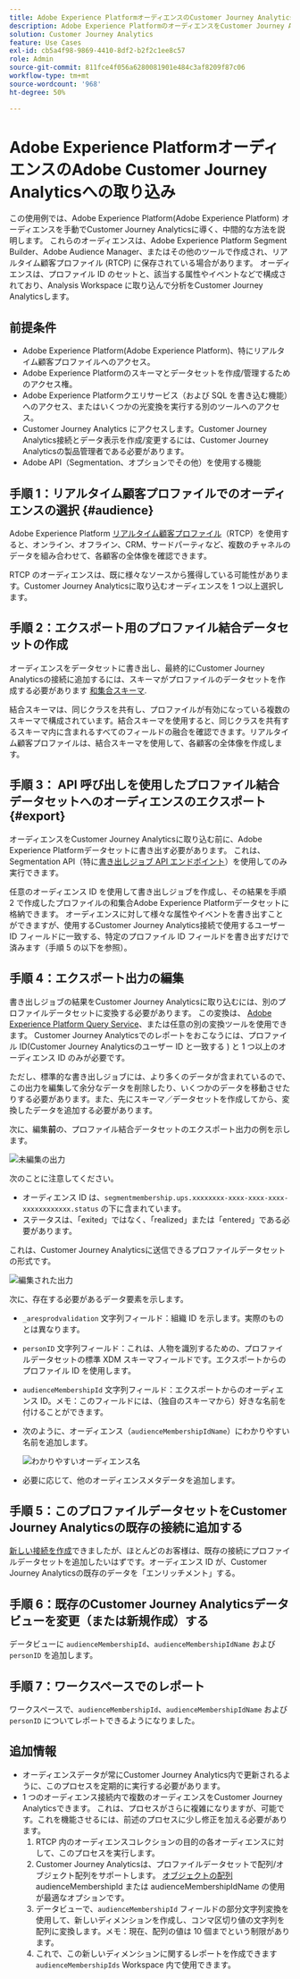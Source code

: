```yaml
---
title: Adobe Experience PlatformオーディエンスのCustomer Journey Analyticsへの取り込み
description: Adobe Experience PlatformのオーディエンスをCustomer Journey Analyticsに取り込んで、さらに分析する方法について説明します。
solution: Customer Journey Analytics
feature: Use Cases
exl-id: cb5a4f98-9869-4410-8df2-b2f2c1ee8c57
role: Admin
source-git-commit: 811fce4f056a6280081901e484c3af8209f87c06
workflow-type: tm+mt
source-wordcount: '968'
ht-degree: 50%

---
```


# Adobe Experience PlatformオーディエンスのAdobe Customer Journey Analyticsへの取り込み

この使用例では、Adobe Experience Platform(Adobe Experience Platform) オーディエンスを手動でCustomer Journey Analyticsに導く、中間的な方法を説明します。 これらのオーディエンスは、Adobe Experience Platform Segment Builder、Adobe Audience Manager、またはその他のツールで作成され、リアルタイム顧客プロファイル (RTCP) に保存されている場合があります。 オーディエンスは、プロファイル ID のセットと、該当する属性やイベントなどで構成されており、Analysis Workspace に取り込んで分析をCustomer Journey Analyticsします。

## 前提条件

* Adobe Experience Platform(Adobe Experience Platform)、特にリアルタイム顧客プロファイルへのアクセス。
* Adobe Experience Platformのスキーマとデータセットを作成/管理するためのアクセス権。
* Adobe Experience Platformクエリサービス（および SQL を書き込む機能）へのアクセス、またはいくつかの光変換を実行する別のツールへのアクセス。
* Customer Journey Analytics にアクセスします。Customer Journey Analytics接続とデータ表示を作成/変更するには、Customer Journey Analyticsの製品管理者である必要があります。
* Adobe API（Segmentation、オプションでその他）を使用する機能

## 手順 1：リアルタイム顧客プロファイルでのオーディエンスの選択 {#audience}

Adobe Experience Platform [リアルタイム顧客プロファイル](https://experienceleague.adobe.com/docs/experience-platform/profile/home.html?lang=ja)（RTCP）を使用すると、オンライン、オフライン、CRM、サードパーティなど、複数のチャネルのデータを組み合わせて、各顧客の全体像を確認できます。

RTCP のオーディエンスは、既に様々なソースから獲得している可能性があります。Customer Journey Analyticsに取り込むオーディエンスを 1 つ以上選択します。

## 手順 2：エクスポート用のプロファイル結合データセットの作成

オーディエンスをデータセットに書き出し、最終的にCustomer Journey Analyticsの接続に追加するには、スキーマがプロファイルのデータセットを作成する必要があります [和集合スキーマ](https://experienceleague.adobe.com/docs/experience-platform/profile/union-schemas/union-schema.html?lang=ja#understanding-union-schemas).

結合スキーマは、同じクラスを共有し、プロファイルが有効になっている複数のスキーマで構成されています。結合スキーマを使用すると、同じクラスを共有するスキーマ内に含まれるすべてのフィールドの融合を確認できます。リアルタイム顧客プロファイルは、結合スキーマを使用して、各顧客の全体像を作成します。

## 手順 3： API 呼び出しを使用したプロファイル結合データセットへのオーディエンスのエクスポート {#export}

オーディエンスをCustomer Journey Analyticsに取り込む前に、Adobe Experience Platformデータセットに書き出す必要があります。 これは、Segmentation API（特に[書き出しジョブ API エンドポイント](https://experienceleague.adobe.com/docs/experience-platform/segmentation/api/export-jobs.html?lang=ja)）を使用してのみ実行できます。

任意のオーディエンス ID を使用して書き出しジョブを作成し、その結果を手順 2 で作成したプロファイルの和集合Adobe Experience Platformデータセットに格納できます。 オーディエンスに対して様々な属性やイベントを書き出すことができますが、使用するCustomer Journey Analytics接続で使用するユーザー ID フィールドに一致する、特定のプロファイル ID フィールドを書き出すだけで済みます（手順 5 の以下を参照）。

## 手順 4：エクスポート出力の編集

書き出しジョブの結果をCustomer Journey Analyticsに取り込むには、別のプロファイルデータセットに変換する必要があります。  この変換は、 [Adobe Experience Platform Query Service](https://experienceleague.adobe.com/docs/experience-platform/query/home.html?lang=ja)、または任意の別の変換ツールを使用できます。 Customer Journey Analyticsでのレポートをおこなうには、プロファイル ID(Customer Journey Analyticsのユーザー ID と一致する ) と 1 つ以上のオーディエンス ID のみが必要です。

ただし、標準的な書き出しジョブには、より多くのデータが含まれているので、この出力を編集して余分なデータを削除したり、いくつかのデータを移動させたりする必要があります。また、先にスキーマ／データセットを作成してから、変換したデータを追加する必要があります。

次に、編集&#x200B;**前**&#x200B;の、プロファイル結合データセットのエクスポート出力の例を示します。

![未編集の出力](../assets/export-unedited.png)

次のことに注意してください。

* オーディエンス ID は、`segmentmembership.ups.xxxxxxxx-xxxx-xxxx-xxxx-xxxxxxxxxxxx.status` の下に含まれています。
* ステータスは、「exited」ではなく、「realized」または「entered」である必要があります。

これは、Customer Journey Analyticsに送信できるプロファイルデータセットの形式です。

![編集された出力](../assets/export-edited.png)

次に、存在する必要があるデータ要素を示します。

* `_aresprodvalidation` 文字列フィールド：組織 ID を示します。実際のものとは異なります。
* `personID` 文字列フィールド：これは、人物を識別するための、プロファイルデータセットの標準 XDM スキーマフィールドです。エクスポートからのプロファイル ID を使用します。
* `audienceMembershipId` 文字列フィールド：エクスポートからのオーディエンス ID。メモ：このフィールドには、（独自のスキーマから）好きな名前を付けることができます。
* 次のように、オーディエンス（`audienceMembershipIdName`）にわかりやすい名前を追加します。

  ![わかりやすいオーディエンス名](../assets/audience-name.png)

* 必要に応じて、他のオーディエンスメタデータを追加します。

## 手順 5：このプロファイルデータセットをCustomer Journey Analyticsの既存の接続に追加する

[新しい接続を作成](/help/connections/create-connection.md)できましたが、ほとんどのお客様は、既存の接続にプロファイルデータセットを追加したいはずです。オーディエンス ID が、Customer Journey Analyticsの既存のデータを「エンリッチメント」する。

## 手順 6：既存のCustomer Journey Analyticsデータビューを変更（または新規作成）する

データビューに `audienceMembershipId`、`audienceMembershipIdName` および `personID` を追加します。

## 手順 7：ワークスペースでのレポート

ワークスペースで、`audienceMembershipId`、`audienceMembershipIdName` および `personID` についてレポートできるようになりました。

## 追加情報

* オーディエンスデータが常にCustomer Journey Analytics内で更新されるように、このプロセスを定期的に実行する必要があります。
* 1 つのオーディエンス接続内で複数のオーディエンスをCustomer Journey Analyticsできます。 これは、プロセスがさらに複雑になりますが、可能です。これを機能させるには、前述のプロセスに少し修正を加える必要があります。
   1. RTCP 内のオーディエンスコレクションの目的の各オーディエンスに対して、このプロセスを実行します。
   1. Customer Journey Analyticsは、プロファイルデータセットで配列/オブジェクト配列をサポートします。 [オブジェクトの配列](https://experienceleague.adobe.com/docs/analytics-platform/using/cja-usecases/complex-data/object-arrays.html?lang=ja) audienceMembershipId または audienceMembershipIdName の使用が最適なオプションです。
   1. データビューで、`audienceMembershipId` フィールドの部分文字列変換を使用して、新しいディメンションを作成し、コンマ区切り値の文字列を配列に変換します。メモ：現在、配列の値は 10 個までという制限があります。
   1. これで、この新しいディメンションに関するレポートを作成できます `audienceMembershipIds` Workspace 内で使用できます。
